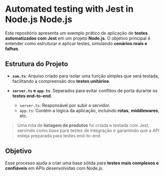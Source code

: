 # Automated testing with Jest in Node.js Node.js

Este repositório apresenta um exemplo prático de aplicação de **testes automatizados com Jest** em um projeto **Node.js**. O objetivo principal é entender como estruturar e aplicar testes, simulando **cenários reais e falhas**.

## Estrutura do Projeto

- **`sum.ts`**: Arquivo criado para isolar uma função simples que será testada, facilitando a compreensão dos **testes unitários**.

- **`server.ts` e `app.ts`**: Separados para evitar conflitos de porta durante os **testes end-to-end**.  
  - `server.ts`: Responsável por subir o servidor.
  - `app.ts`: Contém a lógica da aplicação, incluindo **rotas**, **middlewares**, etc.

> Uma rota de **listagem de produtos** foi criada e testada com Jest, servindo como base para testes de integração e garantindo que a API esteja preparada para testes end-to-end.

## Objetivo

Esse processo ajuda a criar uma base sólida para **testes mais complexos e confiáveis** em APIs desenvolvidas com Node.js.
